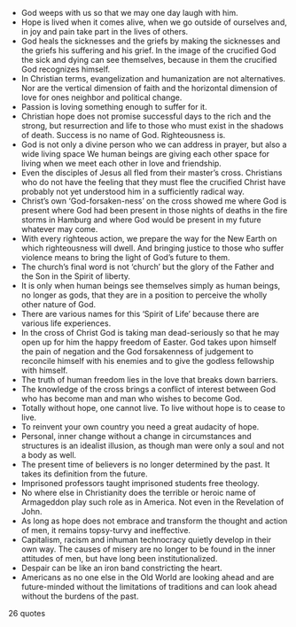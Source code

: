  - God weeps with us so that we may one day laugh with him.
 - Hope is lived when it comes alive, when we go outside of ourselves and, in joy and pain take part in the lives of others.
 - God heals the sicknesses and the griefs by making the sicknesses and the griefs his suffering and his grief. In the image of the crucified God the sick and dying can see themselves, because in them the crucified God recognizes himself.
 - In Christian terms, evangelization and humanization are not alternatives. Nor are the vertical dimension of faith and the horizontal dimension of love for ones neighbor and political change.
 - Passion is loving something enough to suffer for it.
 - Christian hope does not promise successful days to the rich and the strong, but resurrection and life to those who must exist in the shadows of death. Success is no name of God. Righteousness is.
 - God is not only a divine person who we can address in prayer, but also a wide living space We human beings are giving each other space for living when we meet each other in love and friendship.
 - Even the disciples of Jesus all fled from their master’s cross. Christians who do not have the feeling that they must flee the crucified Christ have probably not yet understood him in a sufficiently radical way.
 - Christ’s own ‘God-forsaken-ness’ on the cross showed me where God is present where God had been present in those nights of deaths in the fire storms in Hamburg and where God would be present in my future whatever may come.
 - With every righteous action, we prepare the way for the New Earth on which righteousness will dwell. And bringing justice to those who suffer violence means to bring the light of God’s future to them.
 - The church’s final word is not ‘church’ but the glory of the Father and the Son in the Spirit of liberty.
 - It is only when human beings see themselves simply as human beings, no longer as gods, that they are in a position to perceive the wholly other nature of God.
 - There are various names for this ‘Spirit of Life’ because there are various life experiences.
 - In the cross of Christ God is taking man dead-seriously so that he may open up for him the happy freedom of Easter. God takes upon himself the pain of negation and the God forsakenness of judgement to reconcile himself with his enemies and to give the godless fellowship with himself.
 - The truth of human freedom lies in the love that breaks down barriers.
 - The knowledge of the cross brings a conflict of interest between God who has become man and man who wishes to become God.
 - Totally without hope, one cannot live. To live without hope is to cease to live.
 - To reinvent your own country you need a great audacity of hope.
 - Personal, inner change without a change in circumstances and structures is an idealist illusion, as though man were only a soul and not a body as well.
 - The present time of believers is no longer determined by the past. It takes its definition from the future.
 - Imprisoned professors taught imprisoned students free theology.
 - No where else in Christianity does the terrible or heroic name of Armageddon play such role as in America. Not even in the Revelation of John.
 - As long as hope does not embrace and transform the thought and action of men, it remains topsy-turvy and ineffective.
 - Capitalism, racism and inhuman technocracy quietly develop in their own way. The causes of misery are no longer to be found in the inner attitudes of men, but have long been institutionalized.
 - Despair can be like an iron band constricting the heart.
 - Americans as no one else in the Old World are looking ahead and are future-minded without the limitations of traditions and can look ahead without the burdens of the past.

26 quotes
